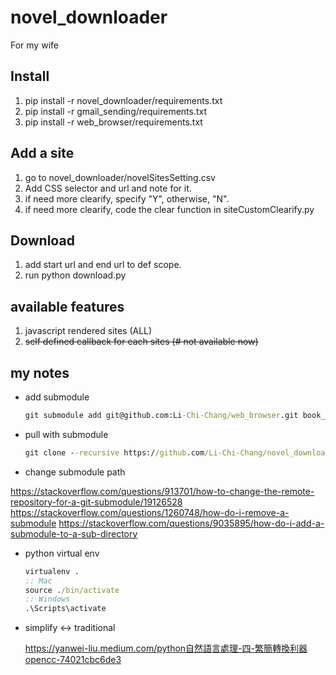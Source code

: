 # novel_downloader

For my wife

## Install

1. pip install -r novel_downloader/requirements.txt
2. pip install -r gmail_sending/requirements.txt
3. pip install -r web_browser/requirements.txt

## Add a site

1. go to novel_downloader/novelSitesSetting.csv
2. Add CSS selector and url and note for it.
3. if need more clearify, specify "Y", otherwise, "N".
4. if need more clearify, code the clear function in siteCustomClearify.py

## Download

1. add start url and end url to def scope.
2. run python download.py

## available features

1. javascript rendered sites (ALL)
2. ~~self defined callback for each sites (# not available now)~~

## my notes

* add submodule

    ```cmd
    git submodule add git@github.com:Li-Chi-Chang/web_browser.git book_reader/web_browser
    ```

* pull with submodule

    ```cmd
    git clone --recursive https://github.com/Li-Chi-Chang/novel_downloader.git
    ```

* change submodule path

<https://stackoverflow.com/questions/913701/how-to-change-the-remote-repository-for-a-git-submodule/19126528>
<https://stackoverflow.com/questions/1260748/how-do-i-remove-a-submodule>
<https://stackoverflow.com/questions/9035895/how-do-i-add-a-submodule-to-a-sub-directory>

* python virtual env

    ```cmd
    virtualenv .
    :: Mac
    source ./bin/activate
    :: Windows
    .\Scripts\activate
    ```

* simplify <-> traditional

    <https://yanwei-liu.medium.com/python自然語言處理-四-繁簡轉換利器opencc-74021cbc6de3>
